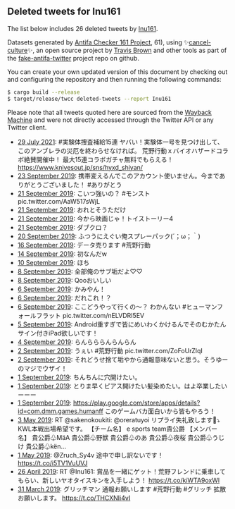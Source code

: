 ## Deleted tweets for Inu161

The list below includes 26 deleted tweets by
[Inu161](https://twitter.com/Inu161).



Datasets generated by [Antifa Checker 161 Project](https://twitter.com/antifacheck161), 61), using ✨[cancel-culture](https://github.com/travisbrown/cancel-culture)✨, an open source project by 
[Travis Brown](https://twitter.com/travisbrown) and other tools as part of the 
[fake-antifa-twitter](https://github.com/antifacheck161/fake-antifa-twitter) project repo on github.

You can create your own updated version of this document by checking out and configuring the
repository and then running the following commands:

```bash
$ cargo build --release
$ target/release/twcc deleted-tweets --report Inu161
```

Please note that all tweets quoted here are sourced from the
[Wayback Machine](https://web.archive.org) and were not directly accessed through the Twitter API or
any Twitter client.

* [29 July 2021](https://web.archive.org/web/20210729012103/https://twitter.com/Inu161/status/1420554917412950019): #実験体捜査補給15連  ヤバい！実験体一号を見つけ出して、このアンブレラの災厄を終わらせなければ。 荒野行動ｘバイオハザードコラボ絶賛開催中！ 最大15連コラボガチャ無料でもらえる！ https://www.knivesout.jp/sns/hyxd_shiyan/ <!--1420554917412950019-->
* [23 September 2019](https://web.archive.org/web/20190923051416/https://twitter.com/Inu161/status/1175996781106057216): 携帯変えるんでこのアカウント使いません。今までありがとうございました！  #ありがとう <!--1175996781106057216-->
* [21 September 2019](https://web.archive.org/web/20190922002732/https://twitter.com/Inu161/status/1175559680778592256): こいつ強いの？  #モンスト  pic.twitter.com/AaW517sWjL <!--1175559680778592256-->
* [21 September 2019](https://web.archive.org/web/20190921083927/https://twitter.com/Inu161/status/1175318612308942848): おれとそうただけ <!--1175319983976435712-->
* [21 September 2019](https://web.archive.org/web/20190921083927/https://twitter.com/Inu161/status/1175318612308942848): 今から映画じゃ！トイストーリー4 <!--1175318612308942848-->
* [21 September 2019](https://web.archive.org/web/20190921013252/https://twitter.com/Inu161/status/1175218980186755074): ダブクロ？ <!--1175218980186755074-->
* [20 September 2019](https://web.archive.org/web/20190920102450/https://twitter.com/Inu161/status/1174992397597433857): ふつうにえぐい俺スプレーパック(´；ω；｀) <!--1174992397597433857-->
* [16 September 2019](https://web.archive.org/web/20190916154058/https://twitter.com/Inu161/status/1173606262681952257): データ売ります   #荒野行動 <!--1173606262681952257-->
* [14 September 2019](https://web.archive.org/web/20190914063452/https://twitter.com/Inu161/status/1172721801870241793): 初なんだw <!--1172721801870241793-->
* [10 September 2019](https://web.archive.org/web/20190926044348/https://twitter.com/Inu161/status/1171399169774239746): ほち <!--1171399169774239746-->
* [ 8 September 2019](https://web.archive.org/web/20190923183224/https://twitter.com/Inu161/status/1170682175517118465): 全部俺のサブ垢だよ♡♡ <!--1170682175517118465-->
* [ 8 September 2019](https://web.archive.org/web/20190923172648/https://twitter.com/Inu161/status/1170667898236325888): Qooおいしい <!--1170667898236325888-->
* [ 6 September 2019](https://web.archive.org/web/20190921101752/https://twitter.com/Inu161/status/1169966973788180480): かみやん！ <!--1169967266579902464-->
* [ 6 September 2019](https://web.archive.org/web/20190921101752/https://twitter.com/Inu161/status/1169966973788180480): だれこれ！？ <!--1169966973788180480-->
* [ 6 September 2019](https://web.archive.org/web/20190921080743/https://twitter.com/Inu161/status/1169938799440191491): ここどうやって行くの〜？ わかんない  #ヒューマンフォールフラット  pic.twitter.com/nELVDRI5EV <!--1169938799440191491-->
* [ 5 September 2019](https://web.archive.org/web/20190919065347/https://twitter.com/Inu161/status/1169536008615952384): Android重すぎで皆にめいわくかけるんでそのむかたんサイン付きiPad欲しいです！ <!--1169536008615952384-->
* [ 4 September 2019](https://web.archive.org/web/20190916092120/https://twitter.com/Inu161/status/1169156601762242560): らんらららんらんらん <!--1169156601762242560-->
* [ 2 September 2019](https://web.archive.org/web/20190912202846/https://twitter.com/Inu161/status/1168531393497841664): うぇい  #荒野行動  pic.twitter.com/ZoFoUrZIqI <!--1168531393497841664-->
* [ 2 September 2019](https://web.archive.org/web/20190911221916/https://twitter.com/Inu161/status/1168462389613744128): それどうせ捨て垢やから通報意味ないと思う。そうゆーのマジでウザイ！ <!--1168462389613744128-->
* [ 1 September 2019](https://web.archive.org/web/20190910072057/https://twitter.com/Inu161/status/1168163356055756800): ちんちんに穴開けたい。 <!--1168163356055756800-->
* [ 1 September 2019](https://web.archive.org/web/20190910053121/https://twitter.com/Inu161/status/1168162961124315136): とりま早くピアス開けたい髪染めたい。はよ卒業したいーーー <!--1168162961124315136-->
* [ 1 September 2019](https://web.archive.org/web/20190910200914/https://twitter.com/Inu161/status/1168049944185339904): https://play.google.com/store/apps/details?id=com.dmm.games.humanff このゲームバカ面白いから皆もやろう！ <!--1168049944185339904-->
* [ 3 May 2019](https://web.archive.org/web/20190503105023/https://twitter.com/Inu161/status/1124264937809780736): RT @sakenokoukiti: @oreratuyoi リプライ失礼致します🙇⤵︎ ︎ KWL本戦出場希望です。  【チーム名】 e sports team貴公爵  【メンバー名】 貴公爵♧MäA 貴公爵♧野獣 貴公爵♧のあ 貴公爵♧夜桜 貴公爵♧うじけ 貴公爵♧kën… <!--1124264937809780736-->
* [ 1 May 2019](https://web.archive.org/web/20190501133523/https://twitter.com/Inu161/status/1123581685700816896): @Zruch_Sy4v 途中で申し訳ないです！ https://t.co/i5TV1VuUVJ <!--1123581685700816896-->
* [26 April 2019](https://web.archive.org/web/20190426100824/https://twitter.com/Inu161/status/1121717657311432704): RT @Inu161: 賞品を一緒にゲット！荒野フレンドに乗車してもらい、新しいヤオタイスキンを入手しよう！ https://t.co/kiWTA9oxWl <!--1121717657311432704-->
* [31 March 2019](https://web.archive.org/web/20190331064928/https://twitter.com/Inu161/status/1112245509555515393): グリッチマン 通報お願いします #荒野行動 #グリッチ 拡散お願いします。 https://t.co/THCXNIi4vI <!--1112245509555515393-->
